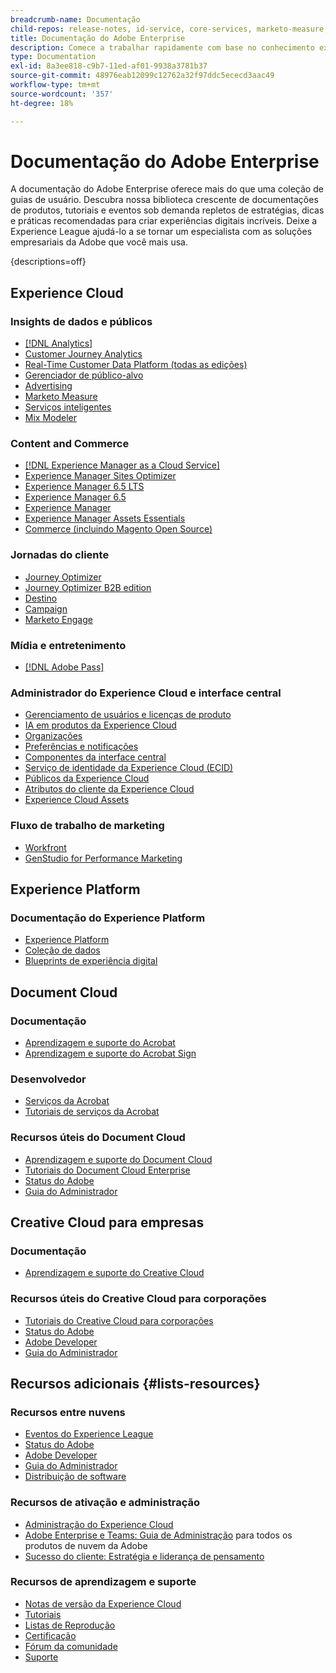 ```yaml
---
breadcrumb-name: Documentação
child-repos: release-notes, id-service, core-services, marketo-measure, deliverability-learn, dynamic-media-developer-resources, dynamic-media-classic, journeys
title: Documentação do Adobe Enterprise
description: Comece a trabalhar rapidamente com base no conhecimento existente e torne-se um especialista com seu software Adobe, lendo a Documentação da Adobe Enterprise. Acesse os nossos guias, tutoriais, listas de reprodução e notas de versão para soluções corporativas da Adobe na Experience Cloud, Experience Platform, Document Cloud e Creative Cloud para corporações.
type: Documentation
exl-id: 8a3ee818-c9b7-11ed-af01-9938a3781b37
source-git-commit: 48976eab12099c12762a32f97ddc5ececd3aac49
workflow-type: tm+mt
source-wordcount: '357'
ht-degree: 18%

---
```



# Documentação do Adobe Enterprise

A documentação do Adobe Enterprise oferece mais do que uma coleção de guias de usuário. Descubra nossa biblioteca crescente de documentações de produtos, tutoriais e eventos sob demanda repletos de estratégias, dicas e práticas recomendadas para criar experiências digitais incríveis. Deixe a Experience League ajudá-lo a se tornar um especialista com as soluções empresariais da Adobe que você mais usa.

{descriptions=off}

## Experience Cloud

### Insights de dados e públicos

+ [[!DNL Analytics]](analytics.md)
+ [Customer Journey Analytics](customer-journey-analytics.md)
+ [Real-Time Customer Data Platform (todas as edições)](real-time-customer-data-platform.md)
+ [Gerenciador de público-alvo](audience-manager.md)
+ [Advertising](advertising.md)
+ [Marketo Measure](marketo-measure.md)
+ [Serviços inteligentes](intelligent-services.md)
+ [Mix Modeler](mix-modeler.md)

### Content and Commerce

+ [[!DNL Experience Manager as a Cloud Service]](experience-manager-cloud-service.md)
+ [Experience Manager Sites Optimizer](https://experienceleague.adobe.com/pt-br/docs/experience-manager-sites-optimizer/content/home)
+ [Experience Manager 6.5 LTS](experience-manager-65-lts.md)
+ [Experience Manager 6.5](experience-manager-65.md)
+ [Experience Manager ](experience-manager-release-information#/help/using/aem-previous-versions.md)
+ [Experience Manager Assets Essentials](experience-manager-assets-essentials#help)
+ [Commerce (incluindo Magento Open Source)](commerce.md)

### Jornadas do cliente

+ [Journey Optimizer](journey-optimizer.md)
+ [Journey Optimizer B2B edition](journey-optimizer-b2b.md)
+ [Destino](target.md)
+ [Campaign](campaign.md)
+ [Marketo Engage](marketo-engage.md)

### Mídia e entretenimento

+ [[!DNL Adobe Pass]](pass.md)

### Administrador do Experience Cloud e interface central

+ [Gerenciamento de usuários e licenças de produto](core-services#/help/interface/administration/admin-console.md)
+ [IA em produtos da Experience Cloud](core-services#/help/interface/features/generative-ai.md)
+ [Organizações](core-services#/help/interface/administration/organizations.md)
+ [Preferências e notificações](core-services#/help/interface/features/account-preferences.md)
+ [Componentes da interface central](core-services#interface)
+ [Serviço de identidade da Experience Cloud (ECID)](id-service#using)
+ [Públicos da Experience Cloud](core-services#/help/interface/services/audiences/overview.md)
+ [Atributos do cliente da Experience Cloud](core-services#/help/interface/services/customer-attributes/attributes.md)
+ [Experience Cloud Assets](core-services#/help/interface/services/assets/experience-cloud-assets.md)

### Fluxo de trabalho de marketing

+ [Workfront](workfront.md)
+ [GenStudio for Performance Marketing](genstudio-for-performance-marketing.md)

<!--
+ [Workfront Tutorials](workfront-learn#tutorials-workfront)
-->

## Experience Platform

### Documentação do Experience Platform

+ [Experience Platform](experience-platform.md)
+ [Coleção de dados](data-collection.md)
+ [Blueprints de experiência digital](blueprints-learn#architecture)

## Document Cloud

### Documentação

+ [Aprendizagem e suporte do Acrobat](https://helpx.adobe.com/br/support/acrobat.html)
+ [Aprendizagem e suporte do Acrobat Sign](https://helpx.adobe.com/br/support/sign.html)

### Desenvolvedor

+ [Serviços da Acrobat](https://developer.adobe.com/document-services/docs/overview/)
+ [Tutoriais de serviços da Acrobat](acrobat-services-learn#tutorials)

### Recursos úteis do Document Cloud

+ [Aprendizagem e suporte do Document Cloud](https://helpx.adobe.com/br/support/document-cloud.html)
+ [Tutoriais do Document Cloud Enterprise](https://experienceleague.adobe.com/docs/home-tutorials.html?lang=pt-BR#document-cloud-tutorials)
+ [Status do Adobe](https://status.adobe.com/)
+ [Guia do Administrador](https://helpx.adobe.com/br/enterprise/admin-guide.html)

## Creative Cloud para empresas

### Documentação

+ [Aprendizagem e suporte do Creative Cloud](https://helpx.adobe.com/br/support/creative-cloud.html)

### Recursos úteis do Creative Cloud para corporações

+ [Tutoriais do Creative Cloud para corporações](creative-cloud-enterprise-learn#cce-learning-hub)
+ [Status do Adobe](https://status.adobe.com/)
+ [Adobe Developer](https://developer.adobe.com/)
+ [Guia do Administrador](https://helpx.adobe.com/br/enterprise/admin-guide.html)

## Recursos adicionais {#lists-resources}

### Recursos entre nuvens

+ [Eventos do Experience League](https://experienceleague.adobe.com/docs/release-notes/experience-cloud/current.html?lang=pt-BR#events)
+ [Status do Adobe](https://status.adobe.com/)
+ [Adobe Developer](https://developer.adobe.com/)
+ [Guia do Administrador](https://helpx.adobe.com/br/enterprise/admin-guide.html)
+ [Distribuição de software](experience-cloud#software-distribution)

### Recursos de ativação e administração

+ [Administração do Experience Cloud](core-services#/help/interface/administration/admin-tool-experience-cloud.md)
+ [Adobe Enterprise e Teams: Guia de Administração](https://helpx.adobe.com/br/enterprise/managing/user-guide.html) para todos os produtos de nuvem da Adobe
+ [Sucesso do cliente: Estratégia e liderança de pensamento](customer-success#customer-success)

### Recursos de aprendizagem e suporte

+ [Notas de versão da Experience Cloud](release-notes#experience-cloud)
+ [Tutoriais](home-tutorials.md)
+ [Listas de Reprodução](https://experienceleague.adobe.com/pt-br/playlists)
+ [Certificação](certification#program)
+ [Fórum da comunidade](https://experienceleaguecommunities.adobe.com)
+ [Suporte](https://experienceleague.adobe.com/pt-br?support-solution=General&support-tab=home#support)

<!--
+ [Events](events.md)
-->
